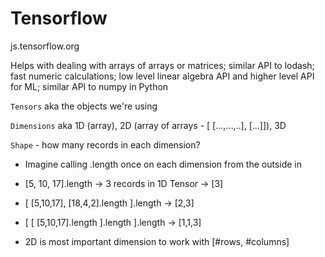 # Tensorflow

js.tensorflow.org

Helps with dealing with arrays of arrays or matrices; similar API to lodash; fast numeric calculations; low level linear algebra API and higher level API for ML; similar API to numpy in Python

`Tensors` aka the objects we're using

`Dimensions` aka 1D (array), 2D (array of arrays - [ [...,...,..], [...]]), 3D

`Shape` - how many records in each dimension?

- Imagine calling .length once on each dimension from the outside in

- [5, 10, 17].length -> 3 records in 1D Tensor -> [3]

- [ [5,10,17], [18,4,2].length ].length -> [2,3]

- [ [ [5,10,17].length ].length ].length -> [1,1,3]

- 2D is most important dimension to work with [#rows, #columns]
